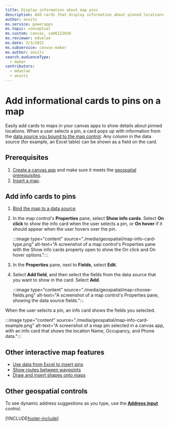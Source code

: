 ```yaml
---
title: Display information about map pins
description: Add cards that display information about pinned locations in your canvas apps.
author: anuitz
ms.service: powerapps
ms.topic: conceptual
ms.custom: canvas, ce06122020
ms.reviewer: mduelae
ms.date: 3/3/2022
ms.subservice: canvas-maker
ms.author: anuitz
search.audienceType: 
  - maker
contributors:
  - mduelae
  - anuitz
---
```



# Add informational cards to pins on a map


Easily add cards to maps in your canvas apps to show details about pinned locations. When a user selects a pin, a card pops up with information from the [data source you bound to the map control](./geospatial-map-excel.md). Any column in the data source (for example, an Excel table) can be shown as a field on the card.

## Prerequisites

1. [Create a canvas app](./create-blank-app.md) and make sure it meets the [geospatial prerequisites](./geospatial-overview.md#prerequisites-for-full-support).
1. [Insert a map](./geospatial-component-map.md).


## Add info cards to pins

1. [Bind the map to a data source](./geospatial-map-excel.md).
1. In the map control's **Properties** pane, select **Show info cards**. Select **On click** to show the info card when the user selects a pin, or **On hover** if it should appear when the user hovers over the pin.

    :::image type="content" source="./media/geospatial/map-info-card-type.png" alt-text="A screenshot of a map control's Properties pane with the Show info cards property open to show the On click and On hover options.":::

1. In the **Properties** pane, next to **Fields**, select **Edit**.
1. Select **Add field**, and then select the fields from the data source that you want to show in the card. Select **Add**.

    :::image type="content" source="./media/geospatial/map-choose-fields.png" alt-text="A screenshot of a map control's Properties pane, showing the data source fields.":::

When the user selects a pin, an info card shows the fields you selected.

  :::image type="content" source="./media/geospatial/map-info-card-example.png" alt-text="A screenshot of a map pin selected in a canvas app, with an info card that shows the location Name, Occupancy, and Phone data.":::

## Other interactive map features

- [Use data from Excel to insert pins](./geospatial-map-excel.md)
- [Show routes between waypoints](geospatial-map-routing.md)
- [Draw and insert shapes onto maps](./geospatial-map-draw-shapes.md)

## Other geospatial controls

To see dynamic address suggestions as you type, use the **[Address input](geospatial-component-input-address.md)** control.


[!INCLUDE[footer-include](../../includes/footer-banner.md)]

